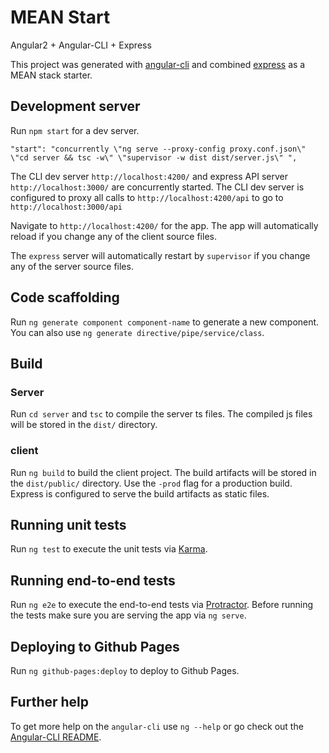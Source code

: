 # MEAN Start

Angular2 + Angular-CLI + Express

This project was generated with [angular-cli](https://github.com/angular/angular-cli) 
and combined [express](https://github.com/expressjs/express) as a MEAN stack starter. 

## Development server
Run `npm start` for a dev server. 
```
"start": "concurrently \"ng serve --proxy-config proxy.conf.json\" \"cd server && tsc -w\" \"supervisor -w dist dist/server.js\" ",
```
The CLI dev server `http://localhost:4200/` and express API server `http://localhost:3000/` are concurrently started. 
The CLI dev server is configured to proxy all calls to `http://localhost:4200/api` to go to `http://localhost:3000/api`

Navigate to `http://localhost:4200/` for the app. The app will automatically reload if you change any of the client source files.

The `express` server will automatically restart by `supervisor` if you change any of the server source files.

## Code scaffolding

Run `ng generate component component-name` to generate a new component. You can also use `ng generate directive/pipe/service/class`.

## Build

### Server

Run `cd server` and `tsc` to compile the server ts files. The compiled js files will be stored in the `dist/` directory.

### client

Run `ng build` to build the client project. The build artifacts will be stored in the `dist/public/` directory. Use the `-prod` flag for a production build.
Express is configured to serve the build artifacts as static files.

## Running unit tests

Run `ng test` to execute the unit tests via [Karma](https://karma-runner.github.io).

## Running end-to-end tests

Run `ng e2e` to execute the end-to-end tests via [Protractor](http://www.protractortest.org/).
Before running the tests make sure you are serving the app via `ng serve`.

## Deploying to Github Pages

Run `ng github-pages:deploy` to deploy to Github Pages.

## Further help

To get more help on the `angular-cli` use `ng --help` or go check out the [Angular-CLI README](https://github.com/angular/angular-cli/blob/master/README.md).
